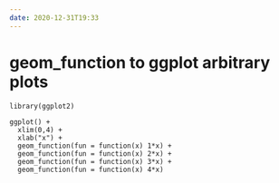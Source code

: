 ```yaml
---
date: 2020-12-31T19:33
---
```


# geom_function to ggplot arbitrary plots

    library(ggplot2)

    ggplot() + 
      xlim(0,4) + 
      xlab("x") +
      geom_function(fun = function(x) 1*x) +
      geom_function(fun = function(x) 2*x) +
      geom_function(fun = function(x) 3*x) +
      geom_function(fun = function(x) 4*x)